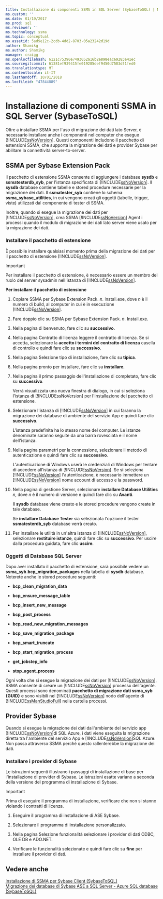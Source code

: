 ```yaml
---
title: Installazione di componenti SSMA in SQL Server (SybaseToSQL) | Microsoft Docs
ms.custom: ''
ms.date: 01/19/2017
ms.prod: sql
ms.reviewer: ''
ms.technology: ssma
ms.topic: conceptual
ms.assetid: 5ad9e12c-2cdb-4dd2-8703-05a23242d19d
author: Shamikg
ms.author: Shamikg
manager: craigg
ms.openlocfilehash: 6121c75390e7493052a16b2e898eac69283e41ec
ms.sourcegitcommit: 61381ef939415fe019285def9450d7583df1fed0
ms.translationtype: MT
ms.contentlocale: it-IT
ms.lasthandoff: 10/01/2018
ms.locfileid: "47844889"
---
```

# <a name="installing-ssma-components-on-sql-server-sybasetosql"></a>Installazione di componenti SSMA in SQL Server (SybaseToSQL)
Oltre a installare SSMA per l'uso di migrazione dei dati lato Server, è necessario installare anche i componenti nel computer che esegue [!INCLUDE[ssNoVersion](../../includes/ssnoversion-md.md)]. Questi componenti includono il pacchetto di estensioni SSMA, che supporta la migrazione dei dati e provider Sybase per abilitare la connettività server-to-server.  
  
## <a name="ssma-for-sybase-extension-pack"></a>SSMA per Sybase Extension Pack  
Il pacchetto di estensione SSMA consente di aggiungere i database **sysdb** e **ssmatesterdb_syb**, per l'istanza specificata di [!INCLUDE[ssNoVersion](../../includes/ssnoversion-md.md)]. Il **sysdb** database contiene tabelle e stored procedure necessarie per la migrazione dei dati. Il **ssmatester_syb** contiene lo schema **ssma_sybase_utilities**, in cui vengono creati gli oggetti (tabelle, trigger, viste) utilizzati dal componente di tester di SSMA.  
  
Inoltre, quando si esegue la migrazione dei dati per [!INCLUDE[ssNoVersion](../../includes/ssnoversion-md.md)], crea SSMA [!INCLUDE[ssNoVersion](../../includes/ssnoversion-md.md)] Agent i processi quando il modulo di migrazione dei dati lato server viene usato per la migrazione dei dati.  
  
### <a name="installing-the-extension-pack"></a>Installare il pacchetto di estensione  
È possibile installare qualsiasi momento prima della migrazione dei dati per il pacchetto di estensione [!INCLUDE[ssNoVersion](../../includes/ssnoversion-md.md)].  
  
> [!IMPORTANT]  
> Per installare il pacchetto di estensione, è necessario essere un membro del ruolo del server sysadmin nell'istanza di [!INCLUDE[ssNoVersion](../../includes/ssnoversion-md.md)].  
  
**Per installare il pacchetto di estensione**  
  
1.  Copiare SSMA per Sybase Extension Pack. *n*. Install.exe, dove *n* è il numero di build, al computer in cui è in esecuzione [!INCLUDE[ssNoVersion](../../includes/ssnoversion-md.md)].  
  
2.  Fare doppio clic su SSMA per Sybase Extension Pack. *n*. Install.exe.  
  
3.  Nella pagina di benvenuto, fare clic su **successivo**.  
  
4.  Nella pagina Contratto di licenza leggere il contratto di licenza. Se si accetta, selezionare la **accetto i termini del contratto di licenza** casella di controllo e quindi fare clic su **successivo**.  
  
5.  Nella pagina Selezione tipo di installazione, fare clic su **tipica**.  
  
6.  Nella pagina pronto per installare, fare clic su **installare**.  
  
7.  Nella pagina il primo passaggio dell'installazione di completato, fare clic su **successivo**.  
  
    Verrà visualizzata una nuova finestra di dialogo, in cui si seleziona l'istanza di [!INCLUDE[ssNoVersion](../../includes/ssnoversion-md.md)] per l'installazione del pacchetto di estensione.  
  
8.  Selezionare l'istanza di [!INCLUDE[ssNoVersion](../../includes/ssnoversion-md.md)] in cui faranno la migrazione dei database di ambiente del servizio App e quindi fare clic **successivo**.  
  
    L'istanza predefinita ha lo stesso nome del computer. Le istanze denominate saranno seguite da una barra rovesciata e il nome dell'istanza.  
  
9. Nella pagina parametri per la connessione, selezionare il metodo di autenticazione e quindi fare clic su **successivo**.  
  
    L'autenticazione di Windows userà le credenziali di Windows per tentare di accedere all'istanza di [!INCLUDE[ssNoVersion](../../includes/ssnoversion-md.md)]. Se si seleziona [!INCLUDE[ssNoVersion](../../includes/ssnoversion-md.md)] l'autenticazione, è necessario immettere un [!INCLUDE[ssNoVersion](../../includes/ssnoversion-md.md)] nome account di accesso e la password.  
  
10. Nella pagina di gestione Server, selezionare **installare Database Utilities** *n*, dove *n* è il numero di versione e quindi fare clic su **Avanti**.  
  
    Il **sysdb** database viene creato e le stored procedure vengono create in tale database.  
  
    Se **installare Database Tester** sia selezionata l'opzione il tester **ssmatesterdb_syb** database verrà creato.  
  
11. Per installare le utilità in un'altra istanza di [!INCLUDE[ssNoVersion](../../includes/ssnoversion-md.md)], selezionare **restituire istanze**, quindi fare clic su **successivo**. Per uscire dalla procedura guidata, fare clic **uscire**.  
  
### <a name="sql-server-database-objects"></a>Oggetti di Database SQL Server  
Dopo aver installato il pacchetto di estensione, sarà possibile vedere un **ssma_syb.bcp_migration_packages** nella tabella di **sysdb** database. Noterete anche le stored procedure seguenti:  
  
-   **bcp_clean_migration_data**  
  
-   **bcp_ensure_message_table**  
  
-   **bcp_insert_new_message**  
  
-   **bcp_post_process**  
  
-   **bcp_read_new_migration_messages**  
  
-   **bcp_save_migration_package**  
  
-   **bcp_smart_truncate**  
  
-   **bcp_start_migration_process**  
  
-   **get_jobstep_info**  
  
-   **stop_agent_process**  
  
Ogni volta che si esegue la migrazione dei dati per [!INCLUDE[ssNoVersion](../../includes/ssnoversion-md.md)], SSMA consente di creare un [!INCLUDE[ssNoVersion](../../includes/ssnoversion-md.md)] processo dell'agente. Questi processi sono denominati **pacchetto di migrazione dati ssma_syb {GUID}** e sono visibili nel [!INCLUDE[ssNoVersion](../../includes/ssnoversion-md.md)] nodo dell'agente di [!INCLUDE[ssManStudioFull](../../includes/ssmanstudiofull-md.md)] nella cartella processi.  
  
## <a name="sybase-providers"></a>Provider Sybase  
Quando si esegue la migrazione dei dati dall'ambiente del servizio app [!INCLUDE[ssNoVersion](../../includes/ssnoversion-md.md)]di SQL Azure, i dati viene eseguita la migrazione diretta tra l'ambiente del servizio App e [!INCLUDE[ssNoVersion](../../includes/ssnoversion-md.md)]SQL Azure. Non passa attraverso SSMA perché questo rallenterebbe la migrazione dei dati.  
  
### <a name="installing-the-sybase-providers"></a>Installare i provider di Sybase  
Le istruzioni seguenti illustrano i passaggi di installazione di base per l'installazione di provider di Sybase. Le istruzioni esatte variano a seconda della versione del programma di installazione di Sybase.  
  
> [!IMPORTANT]  
> Prima di eseguire il programma di installazione, verificare che non si stanno violando i contratti di licenza.  
  
1.  Eseguire il programma di installazione di ASE Sybase.  
  
2.  Selezionare il programma di installazione personalizzato.  
  
3.  Nella pagina Selezione funzionalità selezionare i provider di dati ODBC, OLE DB e ADO.NET.  
  
4.  Verificare le funzionalità selezionate e quindi fare clic su **fine** per installare il provider di dati.  
  
## <a name="see-also"></a>Vedere anche  
[Installazione di SSMA per Sybase Client &#40;SybaseToSQL&#41;](../../ssma/sybase/installing-ssma-for-sybase-client-sybasetosql.md)  
[Migrazione dei database di Sybase ASE a SQL Server - Azure SQL database &#40;SybaseToSQL&#41;](../../ssma/sybase/migrating-sybase-ase-databases-to-sql-server-azure-sql-db-sybasetosql.md)  
  
